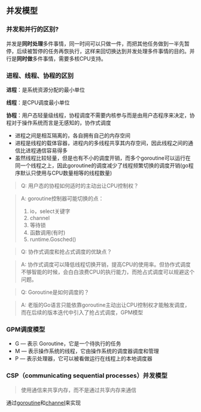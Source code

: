 ## 并发模型

### 并发和并行的区别?
并发是**同时处理**多件事情，同一时间可以只做一件，而把其他任务做到一半先暂停，后续被暂停的任务再恢执行，这样来回切换达到并发处理多件事情的目的。并行是**同时做**多件事情，需要多核CPU支持。

### 进程、线程、协程的区别

**进程**：是系统资源分配的最小单位

**线程**：是CPU调度最小单位

**协程**：用户态轻量级线程，协程调度不需要内核参与而是由用户态程序来决定，协程对于操作系统而言是无感知的，协作式调度

* 进程之间是相互隔离的，各自拥有自己的内存空间
* 进程是线程的载体容器，进程内的多线程共享其内存空间，因此线程之间的通信比进程通信容易得多
* 虽然线程比较轻量，但是也有不小的调度开销，而多个goroutine可以运行在同一个线程之上，因此goroutine的调度减少了线程频繁切换的调度开销(go程序默认只使用与CPU数量相等的线程数量)

> Q: 用户态的协程如何适时的主动出让CPU控制权？

> A: goroutine控制器可能切换的点：
>
> 1. io，select关键字
> 2. channel
> 3. 等待锁
> 4. 函数调用(有时)
> 5. runtime.Gosched()

> Q: 协作式调度和抢占式调度的优缺点？

> A: 协作式调度可以降低线程切换开销，提高CPU的使用率。但协作式调度不够智能的时候，会白白浪费CPU的执行能力，而抢占式调度可以规避这个问题。

> Q: Goroutine是如何调度的？

> A: 老版的Go语言只能依靠goroutine主动出让CPU控制权才能触发调度，而在后续的版本迭代中引入了抢占式调度，GPM模型

### GPM调度模型

* G — 表示 Goroutine，它是一个待执行的任务
* M — 表示操作系统的线程，它由操作系统的调度器调度和管理
* P — 表示处理器，它可以被看做运行在线程上的本地调度器

### CSP（communicating sequential processes）并发模型

> 使用通信来共享内存，而不是通过共享内存来通信

通过[goroutine](/golang/goroutine.md)和[channel](/golang/channel.md)来实现

